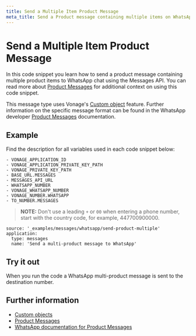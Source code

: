```yaml
---
title: Send a Multiple Item Product Message
meta_title: Send a Product message containing multiple items on WhatsApp using the Messages API
---
```


# Send a Multiple Item Product Message

In this code snippet you learn how to send a product message containing multiple product items to WhatsApp chat using the Messages API. You can read more about [Product Messages](/messages/concepts/whatsapp-product-messages) for additional context on using this code snippet.

This message type uses Vonage's [Custom object](/messages/concepts/custom-objects) feature. Further information on the specific message format can be found in the WhatsApp developer [Product Messages](https://developers.facebook.com/docs/whatsapp/guides/commerce-guides/share-products-with-customers) documentation.

## Example

Find the description for all variables used in each code snippet below:

```snippet_variables
- VONAGE_APPLICATION_ID
- VONAGE_APPLICATION_PRIVATE_KEY_PATH
- VONAGE_PRIVATE_KEY_PATH
- BASE_URL.MESSAGES
- MESSAGES_API_URL
- WHATSAPP_NUMBER
- VONAGE_WHATSAPP_NUMBER
- VONAGE_NUMBER.WHATSAPP
- TO_NUMBER.MESSAGES
```

> **NOTE:** Don't use a leading `+` or `00` when entering a phone number, start with the country code, for example, 447700900000.

```code_snippets
source: '_examples/messages/whatsapp/send-product-multiple'
application:
  type: messages
  name: 'Send a multi-product message to WhatsApp'
```

## Try it out

When you run the code a WhatsApp multi-product message is sent to the destination number.

## Further information

* [Custom objects](/messages/concepts/custom-objects)
* [Product Messages](/messages/concepts/whatsapp-product-messages)
* [WhatsApp documentation for Product Messages](https://developers.facebook.com/docs/whatsapp/guides/commerce-guides/share-products-with-customers)
